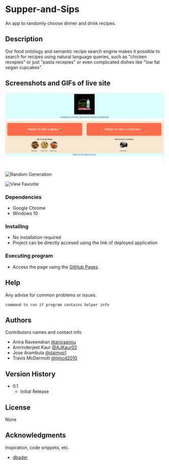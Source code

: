# Supper-and-Sips
An app to randomly choose dinner and drink recipes.

## Description
Our food ontology and semantic recipe search engine makes it possible to search for recipes using natural language queries, such as "chicken recepies" or just "pasta recepies" or even complicated dishes like "low fat vegan cupcakes".

## Screenshots and GIFs of live site

![Live View](assets/images/final-view.png)

![Random Generation](/Supper-and-Sips/assets/images/get-random-meal.png)

![View Favorite](/Supper-and-Sips/assets/images/view-favorite.png)

### Dependencies

* Google Chrome
* Windows 10

### Installing

* No installation required
* Project can be directly accesed using the link of deployed application

### Executing program

* Access the page using the [GitHub Pages](https://tjmcd2010.github.io/Supper-and-Sips/)

## Help

Any advise for common problems or issues.
```
command to run if program contains helper info
```

## Authors

Contributors names and contact info

* Anira Raveendran
[@aniraannu](https://github.com/aniraannu)
* Amrinderjeet Kaur
[@AJKaur02](https://github.com/AJKaur02)
* Jose Arambula
[@daimyo1](https://github.com/daimyo1)
* Travis McDermott
[@tjmcd2010](https://github.com/tjmcd2010)

## Version History

* 0.1
    * Initial Release

## License

None

## Acknowledgments

Inspiration, code snippets, etc.
* [dbader](https://github.com/dbader/readme-template)

